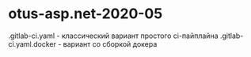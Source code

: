 # otus-asp.net-2020-05

.gitlab-ci.yaml - классический вариант простого ci-пайплайна
.gitlab-ci.yaml.docker - вариант со сборкой докера